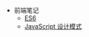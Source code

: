 <!--
 * @Description: In User Settings Edit
 * @Author: your name
 * @Date: 2019-07-31 20:55:21
 * @LastEditTime: 2019-10-01 17:07:25
 * @LastEditors: Please set LastEditors
 -->
- 前端笔记
    - [ES6](http://www.lovewyf.xyz/note/ES6)
    - [JavaScript 设计模式](http://www.lovewyf.xyz/note/JsPattern)